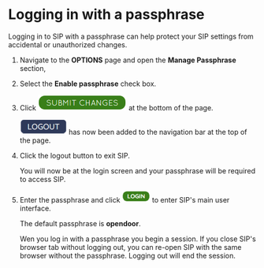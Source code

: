 # Logging in with a passphrase

Logging in to SIP with a passphrase can help protect your SIP settings from accidental or unauthorized changes.

1.  Navigate to the **OPTIONS** page and open the **Manage Passphrase** section,

2.  Select the **Enable passphrase** check box.

3.  Click ![](./images/submit_changes.png) at the bottom of the page.

    ![](../images/logout_btn.png) has now been added to the navigation bar at the top of the page.

4.  Click the logout button to exit SIP.

    You will now be at the login screen and your passphrase will be required to access SIP.

5.  Enter the passphrase and click ![](./images/login.png) to enter SIP's main user interface.

    The default passphrase is **opendoor**.

    Wen you log in with a passphrase you begin a session. If you close SIP's browser tab without logging out, you can re-open SIP with the same browser without the passphrase. Logging out will end the session.


